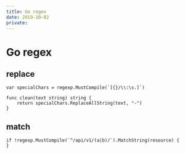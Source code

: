 ```yaml
---
title: Go regex
date: 2019-10-02
private:
---
```

# Go regex

## replace
    var specialChars = regexp.MustCompile(`[{}/\\:\s.]`)

    func clean(text string) string {
        return specialChars.ReplaceAllString(text, "-")
    }

## match
    if !regexp.MustCompile(`^/api/v1/(a|b)/`).MatchString(resource) {
    }
